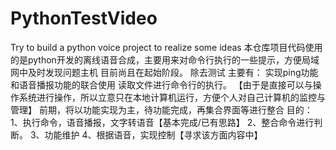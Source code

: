 # PythonTestVideo
Try to build a python voice project to realize some ideas
本仓库项目代码使用的是python开发的离线语音合成，主要用来对命令行执行的一些提示，方便局域网中及时发现问题主机
目前尚且在起始阶段。
除去测试
主要有：
实现ping功能和语音播报功能的联合使用
读取文件进行命令行的执行。
【由于是直接可以与操作系统进行操作，所以立意只在本地计算机运行，方便个人对自己计算机的监控与管理】
前期，将以功能实现为主，待功能完成，再集合界面等进行整合
目的：
1、执行命令，语音播报，文字转语音【基本完成/已有思路】
2、整合命令进行判断。
3、功能维护
4、根据语音，实现控制【寻求该方面内容中】
